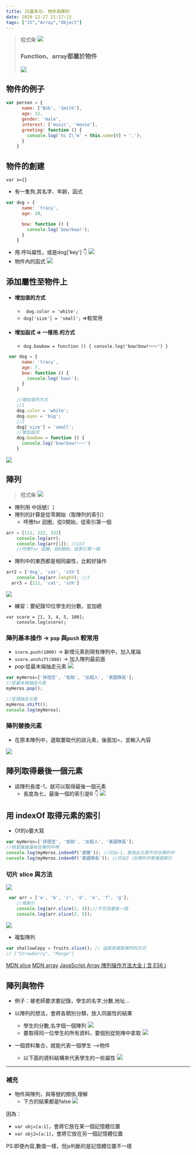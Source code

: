 ```yaml
---
title: JS基本功- 物件與陣列
date: 2020-12-27 21:17:13
tags: ["JS","Array","Object"]
---
```

>程式柴
>![](https://i.imgur.com/44kqCRM.png)
> ### Function、array都屬於物件
>![](https://i.imgur.com/1bYo7eM.png)

##  物件的例子
```javascript
var person = {
      name: ['Bob', 'Smith'],
      age: 32,
      gender: 'male',
      interest: ['music', 'movie'],
      greeting: function () {
        console.log('hi I\'m' + this.name[0] + '.');
      }
    }
```
## 物件的創建
`var x={}`
* 有一隻狗,其名字、年齡，函式
```javascript
var dog = {
      name: 'tracy',
      age: 20,

      bow: function () {
        console.log('bow!bow!');
      }
    }
```
* 用.呼叫屬性，或是dog['key'] :point_down: 
![](https://i.imgur.com/OgrYwjF.png)
* 物件內的函式
![](https://i.imgur.com/jOWuwxQ.png)

## 添加屬性至物件上
* #### 增加值的方式
    * ` dog.color = 'white';`
    * `dog['size'] = 'small';` =>較常用
* #### 增加函式 => 一樣用.的方式
    * `dog.bowbow = function () {
      console.log('bow!bow!～～') }`

```javascript
 var dog = {
      name: 'tracy',
      age: 7,
      bow: function () {
        console.log('bow!');
      }
    }

    //增加值的方式
    //1
    dog.color = 'white';
    dog.eyes = 'big';
    //2
    dog['size'] = 'small';
    //增加函式
    dog.bowbow = function () {
      console.log('bow!bow!～～')
    }
```

![](https://i.imgur.com/4qqgZRy.png)




## 陣列
>程式柴
>![](https://i.imgur.com/FdH3fty.png)
* 陣列用 中括號` [ ] `
* 陣列的計算是從零開始（取陣列的索引）
    * 呼應for 迴圈，從0開始，從索引第一個
```javascript
arr = [111, 222, 333]
    console.log(arr);
    console.log(arr[1]); //222
    //呼應for 迴圈，從0開始，從索引第一個
```
* 陣列中的東西都是相同屬性，比較好操作
```javascript
arr2 = ['dog', 'cat', 'sth']
    console.log(arr.length); //3
  arr3 = [111, 'cat', 'sth']
```
![](https://i.imgur.com/2WztSsO.png)

* 練習：要紀錄10位學生的分數，並加總
```javascript=
var score = [1, 3, 4, 5, 100];
    console.log(score);
```
### 陣列基本操作 -> `pop` 與`push` 較常用
* `score.push(1000)` -> 新增元素到現有陣列中，加入尾端
* `score.unshift(888)` -> 加入陣列最前面
* pop:從最末端抽走元素
 ![](https://i.imgur.com/e55Oxbz.png)

```javascript
var myHeros=['孫悟空', '佐助', '女超人', '美國隊長'];
//從最末端抽走元素
myHeros.pop();

//從頭抽走元素
myHeros.shift();
console.log(myHeros);
```


### 陣列替換元素

* 在原本陣列中，選取要取代的該元素，後面加=，並輸入內容

![](https://i.imgur.com/gnVybmt.png)

## 陣列取得最後一個元素
* 該陣列長度-1，就可以取得最後一個元素
    * 長度為七，最後一個的索引是6 :point_down: 
![](https://i.imgur.com/Ytlzihy.png)

##  用 indexOf 取得元素的索引

* Of的o要大寫

```javascript
var myHeros=['孫悟空', '佐助', '女超人', '美國隊長'];
//檢查誰誰誰有在陣列中嗎
console.log(myHeros.indexOf('達爾')); //印出-1，意指此元素不存在陣列中
console.log(myHeros.indexOf('美國隊長')); //印出3（在陣列中第幾個索引
```

### 切片 slice 與方法

![](https://i.imgur.com/h3ltQ3Q.png)

```javascript
 var arr = ['a', 'b', 'c', 'd', 'e', 'f', 'g'];
    //用索引
    console.log(arr.slice(2, 4));//不包含最後一個
    console.log(arr.slice(2, 5));
```
![](https://i.imgur.com/bzKmwQi.png)

* 複製陣列
```javascript
var shallowCopy = fruits.slice(); // 這就是複製陣列的方式
// ["Strawberry", "Mango"]
```

[MDN slice](https://developer.mozilla.org/en-US/docs/Web/JavaScript/Reference/Global_Objects/Array/slice)
[MDN array](https://developer.mozilla.org/zh-TW/docs/Web/JavaScript/Reference/Global_Objects/Array)
[JavaScript Array 陣列操作方法大全 ( 含 ES6 )](https://www.oxxostudio.tw/articles/201908/js-array.html)


## 陣列與物件
* 例子：被老師要求要記錄，學生的名字,分數,地址...
* 以陣列的想法，會將各類別分類，放入同屬性的結果
    * 學生的分數,名字個一個陣列
 ![](https://i.imgur.com/6DP47iL.png)
    * 要取得同一位學生的所有資料，要個別從矩陣中拿取
![](https://i.imgur.com/5q4VitE.png)

* 一個資料集合，就能代表一個學生 -->物件
    * 以下面的資料結構來代表學生的一些屬性
![](https://i.imgur.com/Gk5T01w.png)
---
### 補充 
* 物件與陣列，與等號的關係,理解
    * 下方的結果都是false
![](https://i.imgur.com/6L0AI2n.png)

因為：
* `var obj=[a:1]`，會將它放在某一個記憶體位置
* `var obj2=[a:1]`，會將它放在另一個記憶體位置

PS:即便內容,數值一樣，但js判斷的是記憶體位置不一樣

